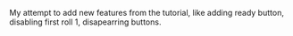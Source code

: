 My attempt to add new features from the tutorial, like adding ready button, disabling first roll 1, disapearring buttons.